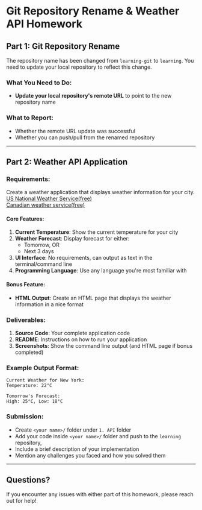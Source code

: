 # Git Repository Rename & Weather API Homework

## Part 1: Git Repository Rename

The repository name has been changed from `learning-git` to `learning`. You need to update your local repository to reflect this change.

### What You Need to Do:

- **Update your local repository's remote URL** to point to the new repository name

### What to Report:
- Whether the remote URL update was successful
- Whether you can push/pull from the renamed repository

---

## Part 2: Weather API Application

### Requirements:

Create a weather application that displays weather information for your city.<br>
[US National Weather Service(free)](https://www.weather.gov/documentation/services-web-api?ref=public_apis&utm_medium=website)<br>
[Canadian weather service(free)](https://api.weather.gc.ca/)


#### Core Features:
1. **Current Temperature**: Show the current temperature for your city
2. **Weather Forecast**: Display forecast for either:
   - Tomorrow, OR
   - Next 3 days
3. **UI Interface**: No requirements, can output as text in the terminal/command line
4. **Programming Language**: Use any language you're most familiar with

#### Bonus Feature:
- **HTML Output**: Create an HTML page that displays the weather information in a nice format


### Deliverables:

1. **Source Code**: Your complete application code
2. **README**: Instructions on how to run your application
3. **Screenshots**: Show the command line output (and HTML page if bonus completed)

### Example Output Format:

```
Current Weather for New York:
Temperature: 22°C

Tomorrow's Forecast:
High: 25°C, Low: 18°C
```

### Submission:

- Create `<your name>/` folder under `1. API` folder
- Add your code inside `<your name>/` folder and push to the `learning` repository, 
- Include a brief description of your implementation
- Mention any challenges you faced and how you solved them

---

## Questions?

If you encounter any issues with either part of this homework, please reach out for help!
